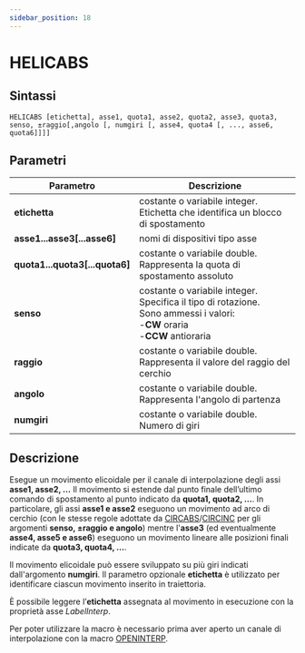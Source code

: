 ```yaml
---
sidebar_position: 18
---
```


# HELICABS

## Sintassi

  ```
HELICABS [etichetta], asse1, quota1, asse2, quota2, asse3, quota3, senso, ±raggio[,angolo [, numgiri [, asse4, quota4 [, ..., asse6, quota6]]]] 
  ```

## Parametri
|Parametro                        | Descrizione                                                                                                                                      |                
|---------------------------------|--------------------------------------------------------------------------------------------------------------------------------------------------|
| **etichetta**                   | costante o variabile integer. Etichetta che identifica un blocco di spostamento                                                                  |
| **asse1...asse3[...asse6]**     | nomi di dispositivi tipo asse                                                                                                                    |
| **quota1...quota3[...quota6]**  | costante o variabile double. Rappresenta la quota di spostamento assoluto                                                                        |     
| **senso**                       | costante o variabile integer. Specifica il tipo di rotazione. <br/> Sono ammessi i valori:  <br/> -**CW** oraria  <br/> -**CCW** antioraria      | 
| **raggio**                 	    | costante o variabile double. Rappresenta il valore del raggio del cerchio                                                                        |     
| **angolo**                 	    | costante o variabile double. Rappresenta l'angolo di partenza                                                                                    |      
| **numgiri**                     | costante o variabile double. Numero di giri   


## Descrizione
Esegue un movimento elicoidale per il canale di interpolazione degli assi **asse1, asse2, …** Il movimento si estende dal punto finale dell’ultimo comando di spostamento al punto indicato da **quota1, quota2, …**. In particolare, gli assi **asse1 e asse2** eseguono un movimento ad arco di cerchio (con le stesse regole adottate da [CIRCABS](CIRCABS.md)/[CIRCINC](CIRCINC.md) per gli argomenti **senso, ±raggio e angolo**) mentre l'**asse3** (ed eventualmente **asse4, asse5 e asse6**) eseguono un movimento lineare alle posizioni finali indicate da **quota3, quota4, …**.

Il movimento elicoidale può essere sviluppato su più giri indicati dall'argomento **numgiri**. Il parametro opzionale **etichetta** è utilizzato per identificare ciascun movimento inserito in traiettoria.

È possibile leggere l’**etichetta** assegnata al movimento in esecuzione con la proprietà asse _LabelInterp_.

Per poter utilizzare la macro è necessario prima aver aperto un canale di interpolazione con la macro [OPENINTERP](OPENINTERP.md). 